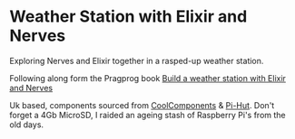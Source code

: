 # Weather Station with Elixir and Nerves

Exploring Nerves and Elixir together in a rasped-up weather station.

Following along form the Pragprog book [Build a weather station with Elixir and Nerves](https://pragprog.com/titles/passweather/build-a-weather-station-with-elixir-and-nerves/)

Uk based, components sourced from [CoolComponents](https://coolcomponents.co.uk/) & [Pi-Hut](https://www.pi-hut.co.uk/). Don't forget a 4Gb MicroSD, I raided an ageing stash of Raspberry Pi's from the old days.
